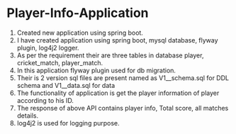 # Player-Info-Application
1. Created new application using spring boot.
2. I have created application using spring boot, mysql database, flyway plugin, log4j2 logger.
3. As per the requirement their are three tables in database player, cricket_match, player_match.
4. In this application flyway plugin used for db migration.
5. Their is 2 version sql files are present named as V1__schema.sql for DDL schema and V1__data.sql for data
6. The functionality of application is get the player information of player according to his ID.
7. The response of above API contains player info, Total score, all matches details.
8. log4j2 is used for logging purpose.
